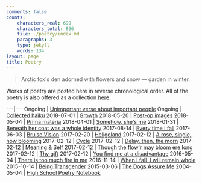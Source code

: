 ```yaml
---
comments: false
counts:
    characters_real: 699
    characters_total: 866
    file: ./poetry/index.md
    paragraphs: 3
    type: jekyll
    words: 134
layout: page
title: Poetry
---
```


<blockquote class="verse">Arctic fox's den
adorned with flowers and snow &mdash;
garden in winter.
</blockquote>

Works of poetry are posted here in reverse chronological order. All of the poetry is also offered as a collection [here](collected.pdf).

---|---
Ongoing    | [Unimportant verse about important people](important-people)
Ongoing    | [Collected haiku](haiku)
2018-07-01 | [Growth](growth)
2018-05-20 | [Post-op images](post-op-images)
2018-05-04 | [Prima materia](prima-materia)
2018-04-01 | [Somehow, she's me](somehow-shes-me)
2018-01-31 | [Beneath her coat was a whole identity](beneath-her-coat-was-a-whole-identity)
2017-08-14 | [Every time I fall](every-time-i-fall)
2017-06-03 | [Bruise Vision](bruise-vision)
2017-02-20 | [Heligoland](heligoland)
2017-02-12 | [A rose, single, now blooming](a-rose-single-now-blooming)
2017-02-12 | [Cycle](cycle)
2017-02-12 | [Delay, then, the morn](delay-then-the-morn)
2017-02-12 | [Meaning &amp; Self](meaning-and-self)
2017-02-12 | [Though the flow'r may bloom ere long](though-the-flowr-may-bloom-ere-long)
2017-02-12 | [Thy gift](thy-gift)
2017-02-12 | [You find me at a disadvantage](you-find-me-at-a-disadvantage)
2016-05-04 | [There is too much fire in me](there-is-too-much-fire-in-me)
2016-11-14 | [When I fall, I will remain whole](when-i-fall-i-will-remain-whole)
2015-10-14 | [Being Transgender](being-transgender)
2015-03-06 | [The Dogs Assure Me](the-dogs-assure-me)
2004-05-04 | [High School Poetry Notebook](high-school-poetry-notebook)
